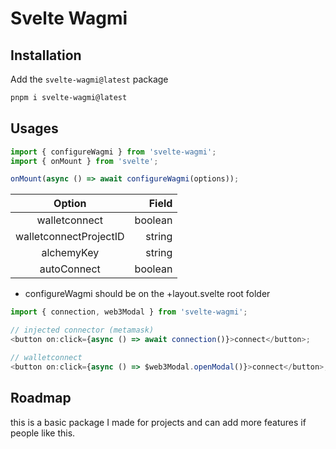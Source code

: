 # Svelte Wagmi

## Installation

Add the `svelte-wagmi@latest` package

```bash
pnpm i svelte-wagmi@latest
```

## Usages

```js
import { configureWagmi } from 'svelte-wagmi';
import { onMount } from 'svelte';

onMount(async () => await configureWagmi(options));
```

|         Option         |   Field |
| :--------------------: | ------: |
|     walletconnect      | boolean |
| walletconnectProjectID |  string |
|       alchemyKey       |  string |
|      autoConnect       | boolean |

- configureWagmi should be on the +layout.svelte root folder

```js
import { connection, web3Modal } from 'svelte-wagmi';

// injected connector (metamask)
<button on:click={async () => await connection()}>connect</button>;

// walletconnect
<button on:click={async () => $web3Modal.openModal()}>connect</button>;
```

## Roadmap

this is a basic package I made for projects and can add more features if people like this.
